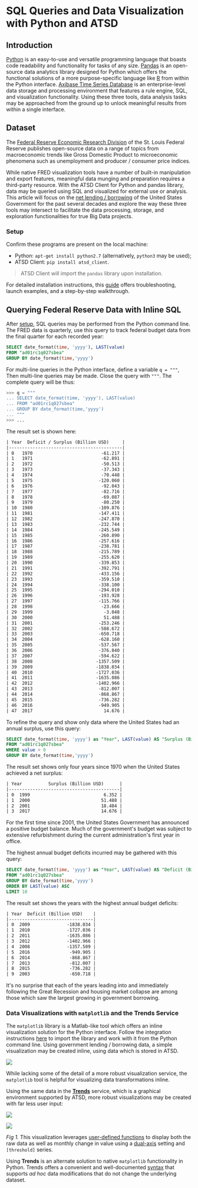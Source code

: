 # SQL Queries and Data Visualization with Python and ATSD

## Introduction

[Python](https://www.python.org/) is an easy-to-use and versatile programming language that boasts code readability and functionality for tasks of any size. [Pandas](http://pandas.pydata.org/) is an open-source data analytics library designed for Python which offers the functional solutions of a more purpose-specific language like [R](https://www.r-project.org/) from within the Python interface. [Axibase Time Series Database](https://axibase.com/products/axibase-time-series-database/) is an enterprise-level data storage and processing environment that features a rule engine, SQL, and visualization functionality. Using these three tools, data analysis tasks may be approached from the ground up to unlock meaningful results from within a single interface.

## Dataset

The [Federal Reserve Economic Research Division](https://fred.stlouisfed.org/) of the St. Louis Federal Reserve publishes open-source data on a range of topics from macroeconomic trends like Gross Domestic Product to microeconomic phenomena such as unemployment and producer / consumer price indices.

While native FRED visualization tools have a number of built-in manipulation and export features, meaningful data munging and preparation requires a third-party resource. With the ATSD Client for Python and pandas library, data may be queried using SQL and visualized for external use or analysis. This article will focus on the [net lending / borrowing](https://fred.stlouisfed.org/series/AD01RC1Q027SBEA) of the United States Government for the past several decades and explore the way these three tools may intersect to facilitate the data processing, storage, and exploration functionalities for true Big Data projects.

### Setup

Confirm these programs are present on the local machine:

* Python: `apt-get install python2.7` (alternatively, `python3` may be used);
* ATSD Client: `pip install atsd_client`.

> ATSD Client will import the `pandas` library upon installation.

For detailed installation instructions, this [guide](https://github.com/axibase/atsd-api-python/blob/master/README.md) offers troubleshooting, launch examples, and a step-by-step walkthrough.

## Querying Federal Reserve Data with Inline SQL 

After [setup](https://github.com/axibase/atsd-api-python#sql-queries), SQL queries may be performed from the Python command line. The FRED data is quarterly, use this query to track federal budget data from the final quarter for each recorded year:

```sql
SELECT date_format(time, 'yyyy'), LAST(value)
FROM "ad01rc1q027sbea"
GROUP BY date_format(time,'yyyy')
```

For multi-line queries in the Python interface, define a variable `q = """`, Then multi-line queries may be made. Close the query with `"""`. The complete query will be thus:

```python
>>> q = """
... SELECT date_format(time, 'yyyy'), LAST(value)
... FROM "ad01rc1q027sbea"
... GROUP BY date_format(time,'yyyy')
... """
>>> ...
```

The result set is shown here:

```txt
| Year  Deficit / Surplus (Billion USD)     |
|-------------------------------------------|
| 0   1970                          -61.217 |
| 1   1971                          -62.891 |
| 2   1972                          -50.513 |
| 3   1973                          -37.343 |
| 4   1974                          -70.448 |
| 5   1975                         -120.060 |
| 6   1976                          -92.043 |
| 7   1977                          -82.716 |
| 8   1978                          -69.087 |
| 9   1979                          -80.250 |
| 10  1980                         -109.876 |
| 11  1981                         -147.411 |
| 12  1982                         -247.870 |
| 13  1983                         -232.744 |
| 14  1984                         -245.549 |
| 15  1985                         -260.890 |
| 16  1986                         -257.616 |
| 17  1987                         -238.781 |
| 18  1988                         -215.789 |
| 19  1989                         -255.620 |
| 20  1990                         -339.853 |
| 21  1991                         -392.791 |
| 22  1992                         -433.156 |
| 23  1993                         -359.510 |
| 24  1994                         -338.100 |
| 25  1995                         -294.010 |
| 26  1996                         -193.928 |
| 27  1997                         -115.766 |
| 28  1998                          -23.666 |
| 29  1999                           -3.048 |
| 30  2000                           51.488 |
| 31  2001                         -253.246 |
| 32  2002                         -588.672 |
| 33  2003                         -650.718 |
| 34  2004                         -628.160 |
| 35  2005                         -537.567 |
| 36  2006                         -376.840 |
| 37  2007                         -594.622 |
| 38  2008                        -1357.509 |
| 39  2009                        -1838.034 |
| 40  2010                        -1727.036 |
| 41  2011                        -1635.086 |
| 42  2012                        -1402.966 |
| 43  2013                         -812.007 |
| 44  2014                         -868.867 |
| 45  2015                         -736.282 |
| 46  2016                         -949.905 |
| 47  2017                           14.676 |
```

To refine the query and show only data where the United States had an annual surplus, use this query:

```sql
SELECT date_format(time, 'yyyy') as "Year", LAST(value) AS "Surplus (Billion USD)"
FROM "ad01rc1q027sbea"
WHERE value > 0
GROUP BY date_format(time,'yyyy')
```

The result set shows only four years since 1970 when the United States achieved a net surplus:

```txt
| Year          Surplus (Billion USD)      |
|------------------------------------------|
| 0  1999                            6.352 |
| 1  2000                           51.488 |
| 2  2001                           18.484 |
| 3  2017                           14.676 |
```

For the first time since 2001, the United States Government has announced a positive budget balance. Much of the government's budget was subject to extensive refurbishment during the current administration's first year in office.

The highest annual budget deficits incurred may be gathered with this query:

```sql
SELECT date_format(time, 'yyyy') as "Year", LAST(value) AS "Deficit (Billion USD)"
FROM "ad01rc1q027sbea"
GROUP BY date_format(time,'yyyy')
ORDER BY LAST(value) ASC
LIMIT 10
```

The result set shows the years with the highest annual budget deficits:

```txt
| Year  Deficit (Billion USD)    |
|--------------------------------|
| 0  2009              -1838.034 |
| 1  2010              -1727.036 |
| 2  2011              -1635.086 |
| 3  2012              -1402.966 |
| 4  2008              -1357.509 |
| 5  2016               -949.905 |
| 6  2014               -868.867 |
| 7  2013               -812.007 |
| 8  2015               -736.282 |
| 9  2003               -650.718 |
```

It's no surprise that each of the years leading into and immediately following the Great Recession and housing market collapse are among those which saw the largest growing in government borrowing.

### Data Visualizations with `matplotlib` and the Trends Service

The `matplotlib` library is a Matlab-like tool which offers an inline visualization solution for the Python interface. Follow the integration instructions [here](https://github.com/axibase/atsd-api-python#graphing-results) to import the library and work with it from the Python command line. Using government lending / borrowing data, a simple visualization may be created inline, using data which is stored in ATSD.

![](images/matplotlib-demo.png)

While lacking some of the detail of a more robust visualization service, the `matplotlib` tool is helpful for visualizing data transformations inline.

Using the same data in the [**Trends**](https://github.com/axibase/atsd-use-cases/blob/master/how-to/shared/trends.md) service, which is a graphical environment supported by ATSD, more robust visualizations may be created with far less user input:

![](images/trends-budg.png)

[![](images/button-new.png)](https://trends.axibase.com/224fd492)

*Fig 1.* This visualization leverages [user-defined functions](https://github.com/axibase/atsd-use-cases/blob/master/how-to/shared/trends.md#user-defined-functions) to display both the raw data as well as monthly change in value using a [dual-axis](https://axibase.com/products/axibase-time-series-database/visualization/widgets/time-chart/#tab-id-2) setting and `[threshold]` series.

Using **Trends** is an alternate solution to native `matplotlib` functionality in Python. Trends offers a convenient and well-documented [syntax](https://axibase.com/products/axibase-time-series-database/visualization/widgets/) that supports *ad hoc* data modifications that do not change the underlying dataset.